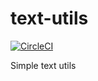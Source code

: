 # text-utils

[![CircleCI](https://circleci.com/gh/agrafix/text-utils.svg?style=svg)](https://circleci.com/gh/agrafix/text-utils)

Simple text utils

